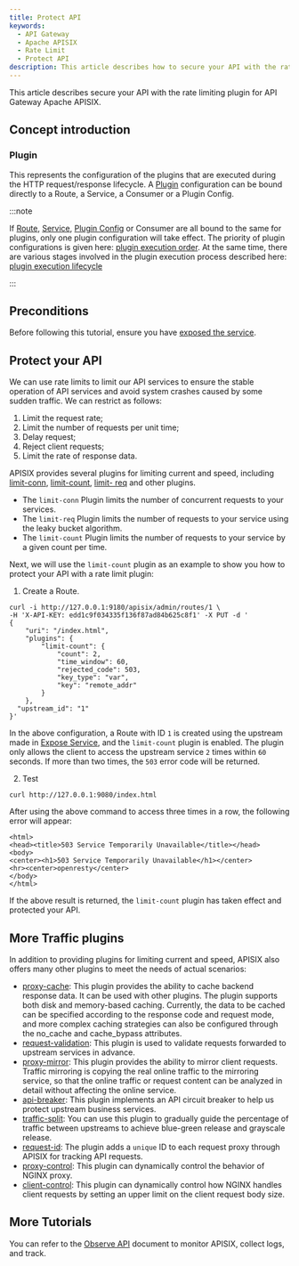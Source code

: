 ```yaml
---
title: Protect API
keywords:
  - API Gateway
  - Apache APISIX
  - Rate Limit
  - Protect API
description: This article describes how to secure your API with the rate limiting plugin for API Gateway Apache APISIX.
---
```


<!--
#
# Licensed to the Apache Software Foundation (ASF) under one or more
# contributor license agreements.  See the NOTICE file distributed with
# this work for additional information regarding copyright ownership.
# The ASF licenses this file to You under the Apache License, Version 2.0
# (the "License"); you may not use this file except in compliance with
# the License.  You may obtain a copy of the License at
#
#     http://www.apache.org/licenses/LICENSE-2.0
#
# Unless required by applicable law or agreed to in writing, software
# distributed under the License is distributed on an "AS IS" BASIS,
# WITHOUT WARRANTIES OR CONDITIONS OF ANY KIND, either express or implied.
# See the License for the specific language governing permissions and
# limitations under the License.
#
-->

This article describes secure your API with the rate limiting plugin for API Gateway Apache APISIX.

## Concept introduction

### Plugin

This represents the configuration of the plugins that are executed during the HTTP request/response lifecycle. A [Plugin](../terminology/plugin.md) configuration can be bound directly to a Route, a Service, a Consumer or a Plugin Config.

:::note

If [Route](../terminology/route.md), [Service](../terminology/service.md), [Plugin Config](../terminology/plugin-config.md) or Consumer are all bound to the same for plugins, only one plugin configuration will take effect. The priority of plugin configurations is given here: [plugin execution order](../terminology/plugin.md#plugins-execution-order). At the same time, there are various stages involved in the plugin execution process described here: [plugin execution lifecycle](../terminology/plugin.md#plugins-execution-order)

:::

## Preconditions

Before following this tutorial, ensure you have [exposed the service](./expose-api.md).

## Protect your API

We can use rate limits to limit our API services to ensure the stable operation of API services and avoid system crashes caused by some sudden traffic. We can restrict as follows:

1. Limit the request rate;
2. Limit the number of requests per unit time;
3. Delay request;
4. Reject client requests;
5. Limit the rate of response data.

APISIX provides several plugins for limiting current and speed, including [limit-conn](../plugins/limit-conn.md), [limit-count](../plugins/limit-count.md), [limit- req](../plugins/limit-req.md) and other plugins.

- The `limit-conn` Plugin limits the number of concurrent requests to your services.
- The `limit-req` Plugin limits the number of requests to your service using the leaky bucket algorithm.
- The `limit-count` Plugin limits the number of requests to your service by a given count per time.

Next, we will use the `limit-count` plugin as an example to show you how to protect your API with a rate limit plugin:

1. Create a Route.

```shell
curl -i http://127.0.0.1:9180/apisix/admin/routes/1 \
-H 'X-API-KEY: edd1c9f034335f136f87ad84b625c8f1' -X PUT -d '
{
    "uri": "/index.html",
    "plugins": {
        "limit-count": {
            "count": 2,
            "time_window": 60,
            "rejected_code": 503,
            "key_type": "var",
            "key": "remote_addr"
        }
    },
  "upstream_id": "1"
}'
```

In the above configuration, a Route with ID `1` is created using the upstream made in [Expose Service](./expose-api.md), and the `limit-count` plugin is enabled. The plugin only allows the client to access the upstream service `2` times within `60` seconds. If more than two times, the `503` error code will be returned.

2. Test

```shell
curl http://127.0.0.1:9080/index.html
```

After using the above command to access three times in a row, the following error will appear:

```
<html>
<head><title>503 Service Temporarily Unavailable</title></head>
<body>
<center><h1>503 Service Temporarily Unavailable</h1></center>
<hr><center>openresty</center>
</body>
</html>
```

If the above result is returned, the `limit-count` plugin has taken effect and protected your API.

## More Traffic plugins

In addition to providing plugins for limiting current and speed, APISIX also offers many other plugins to meet the needs of actual scenarios:

- [proxy-cache](../plugins/proxy-cache.md): This plugin provides the ability to cache backend response data. It can be used with other plugins. The plugin supports both disk and memory-based caching. Currently, the data to be cached can be specified according to the response code and request mode, and more complex caching strategies can also be configured through the no_cache and cache_bypass attributes.
- [request-validation](../plugins/request-validation.md): This plugin is used to validate requests forwarded to upstream services in advance.
- [proxy-mirror](../plugins/proxy-mirror.md): This plugin provides the ability to mirror client requests. Traffic mirroring is copying the real online traffic to the mirroring service, so that the online traffic or request content can be analyzed in detail without affecting the online service.
- [api-breaker](../plugins/api-breaker.md): This plugin implements an API circuit breaker to help us protect upstream business services.
- [traffic-split](../plugins/traffic-split.md): You can use this plugin to gradually guide the percentage of traffic between upstreams to achieve blue-green release and grayscale release.
- [request-id](../plugins/request-id.md): The plugin adds a `unique` ID to each request proxy through APISIX for tracking API requests.
- [proxy-control](../plugins/proxy-control.md): This plugin can dynamically control the behavior of NGINX proxy.
- [client-control](../plugins/client-control.md): This plugin can dynamically control how NGINX handles client requests by setting an upper limit on the client request body size.

## More Tutorials

You can refer to the [Observe API](./observe-your-api.md) document to monitor APISIX, collect logs, and track.

